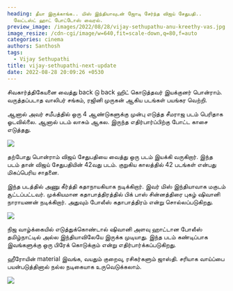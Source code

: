 ```yaml
---
heading: தீயா இருக்காங்க.. மிஸ் இந்தியாவுடன் ஜோடி சேர்ந்த விஜய் சேதுபதி..
  லேட்டஸ்ட் ஹாட் போட்டோஸ் வைரல்.
preview_image: /images/2022/08/28/vijay-sethupathu-anu-kreethy-vas.jpg
image_resize: /cdn-cgi/image/w=640,fit=scale-down,q=80,f=auto
categories: cinema
authors: Santhosh
tags:
  - Vijay Sethupathi
title: vijay-sethupathi-next-update
date: 2022-08-28 20:09:26 +0530
---
```

சிவகார்த்திகேயனை வைத்து back டு back ஹிட் கொடுத்தவர் இயக்குனர் பொன்ராம். வருத்தப்படாத வாலிபர் சங்கம், ரஜினி முருகன் ஆகிய படங்கள் பயங்கர வெற்றி.

ஆனால் அவர் சமீபத்தில் ஒரு 4 ஆண்டுகளுக்கு முன்பு எடுத்த சீமராஜ படம் பெரிதாக ஓடவில்லை. ஆனால் படம் லாசும் ஆகல. இருந்த எதிர்பார்ப்பிற்கு போட்ட காசை எடுத்தது.

![](/images/2022/08/28/vjs-46-movie-update.jpg)

தற்போது பொன்ராம் விஜய் சேதுபதியை வைத்து ஒரு படம் இயக்கி வருகிறார். இந்த படம் தான் விஜய் சேதுபதியின் 42வது படம். குறுகிய காலத்தில் 42 படங்கள் என்பது மிகப்பெரிய சாதனை.

இந்த படத்தில் அணு கீர்த்தி கதாநாயகியாக நடிக்கிறார். இவர் மிஸ் இந்தியாவாக மகுடம் சூட்டப்பட்டவர். முக்கியமான கதாபாத்திரத்தில் பிக் பாஸ் சின்னத்திரை புகழ் ஷிவானி நாராயணன் நடிக்கிறார். அதுவும் போலீஸ் கதாபாத்திரம் என்று சொல்லப்படுகிறது.

![](/images/2022/08/28/vjs-46-movie-update-1.jpg)

நிஜ வாழ்க்கையில் எடுத்துக்கொண்டால் ஷிவானி அளவு ஹாட்டான போலீஸ் தமிழ்நாட்டில் அல்ல இந்தியாவிலேயே இருக்க முடியாது. இந்த படம் கண்டிப்பாக இவங்களுக்கு ஒரு பிரேக் கொடுக்கும் என்று எதிர்பார்க்கப்படுகிறது.

ஹீரோயின் material இவங்க, வயதும் குறைவு, ரசிகர்களும் ஜாஸ்தி. சரியாக வாய்ப்பை பயன்படுத்தினால் நல்ல நடிகையாக உருவெடுக்கலாம். 

![](/images/2022/08/28/vjs-46-movie-update-2.jpg)
